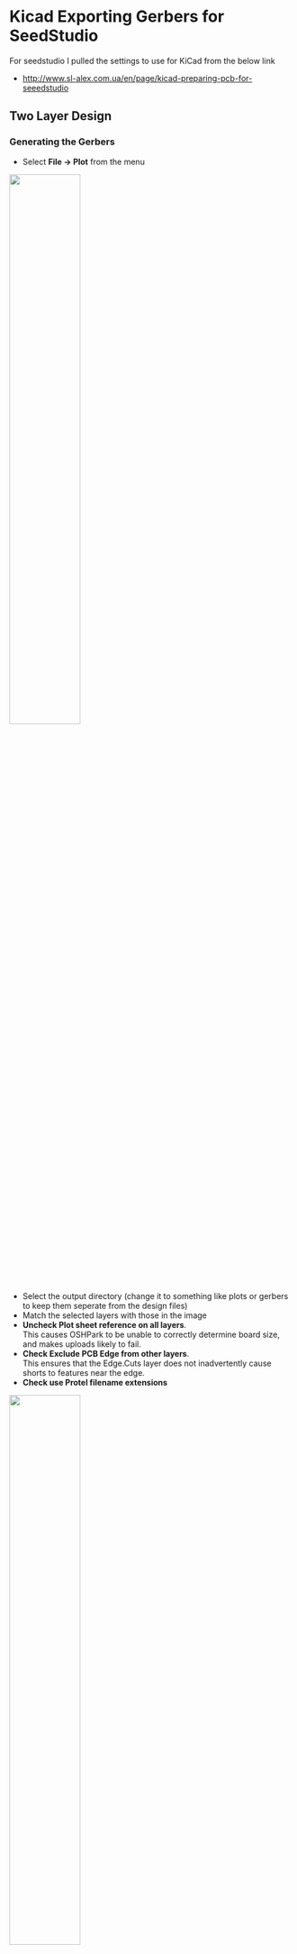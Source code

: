 # Kicad Exporting Gerbers for SeedStudio

For seedstudio I pulled the settings to use for KiCad from the below link

  * <http://www.sl-alex.com.ua/en/page/kicad-preparing-pcb-for-seeedstudio>

## Two Layer Design

### Generating the Gerbers

  * Select **File -> Plot** from the menu

<a href="../../../images/PCB/KiCad/ExportGerber-SeedStudio/Gerber1.png"><img src="../../../images/PCB/KiCad/ExportGerber-SeedStudio/Gerber1.png" height="50%" width="50%" ></a> <br>
<br>

  * Select the output directory (change it to something like plots or gerbers to keep them seperate from the design files)
  * Match the selected layers with those in the image
  * **Uncheck Plot sheet reference on all layers**.<br>
    This causes OSHPark to be unable to correctly determine board size, and makes uploads likely to fail.
  * **Check Exclude PCB Edge from other layers**.<br>
    This ensures that the Edge.Cuts layer does not inadvertently cause shorts to features near the edge.
  * **Check use Protel filename extensions**

<a href="../../../images/PCB/KiCad/ExportGerber-SeedStudio/Gerber2.png"><img src="../../../images/PCB/KiCad/ExportGerber-SeedStudio/Gerber2.png" height="50%" width="50%" ></a> <br>

  * Click Plot

### Exporting Drill Files

Next, we are going to generate the drill files.

  * Select **Generate Drill File**

Use the same output folder as for the gerbers, which should be the default.<br>
The specific options are shown in the image below.

<a href="../../../images/PCB/KiCad/ExportGerber-SeedStudio/Gerber3.png"><img src="../../../images/PCB/KiCad/ExportGerber-SeedStudio/Gerber3.png" height="50%" width="50%" ></a> <br>

  * Click **Drill File** to generate the .drl file


### Renaming Files

Next we need to rename the gerber and drill files

  * pcbname-F_Cu.* -> pcbname.GTL
  * pcbname-B_Cu.* -> pcbname.GBL
  * pcbname-F_SilkS.* -> pcbname.GTO
  * pcbname-B_SilkS.* -> pcbname.GBO
  * pcbname-F_Mask.* -> pcbname.GTS
  * pcbname-B_Mask.* -> pcbname.GBS
  * pcbname-Edge_Cuts.* -> pcbname.GML/GKO
  * pcbname.drl -> pcbname.TXT